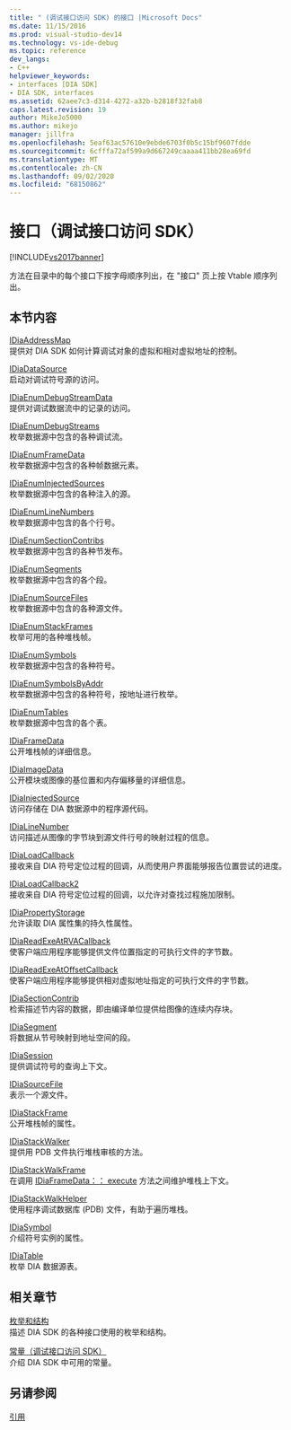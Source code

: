 ```yaml
---
title: " (调试接口访问 SDK) 的接口 |Microsoft Docs"
ms.date: 11/15/2016
ms.prod: visual-studio-dev14
ms.technology: vs-ide-debug
ms.topic: reference
dev_langs:
- C++
helpviewer_keywords:
- interfaces [DIA SDK]
- DIA SDK, interfaces
ms.assetid: 62aee7c3-d314-4272-a32b-b2818f32fab8
caps.latest.revision: 19
author: MikeJo5000
ms.author: mikejo
manager: jillfra
ms.openlocfilehash: 5eaf63ac57610e9ebde6703f0b5c15bf9607fdde
ms.sourcegitcommit: 6cfffa72af599a9d667249caaaa411bb28ea69fd
ms.translationtype: MT
ms.contentlocale: zh-CN
ms.lasthandoff: 09/02/2020
ms.locfileid: "68150862"
---
```

# <a name="interfaces-debug-interface-access-sdk"></a>接口（调试接口访问 SDK）
[!INCLUDE[vs2017banner](../../includes/vs2017banner.md)]

方法在目录中的每个接口下按字母顺序列出，在 "接口" 页上按 Vtable 顺序列出。  
  
## <a name="in-this-section"></a>本节内容  
 [IDiaAddressMap](../../debugger/debug-interface-access/idiaaddressmap.md)  
 提供对 DIA SDK 如何计算调试对象的虚拟和相对虚拟地址的控制。  
  
 [IDiaDataSource](../../debugger/debug-interface-access/idiadatasource.md)  
 启动对调试符号源的访问。  
  
 [IDiaEnumDebugStreamData](../../debugger/debug-interface-access/idiaenumdebugstreamdata.md)  
 提供对调试数据流中的记录的访问。  
  
 [IDiaEnumDebugStreams](../../debugger/debug-interface-access/idiaenumdebugstreams.md)  
 枚举数据源中包含的各种调试流。  
  
 [IDiaEnumFrameData](../../debugger/debug-interface-access/idiaenumframedata.md)  
 枚举数据源中包含的各种帧数据元素。  
  
 [IDiaEnumInjectedSources](../../debugger/debug-interface-access/idiaenuminjectedsources.md)  
 枚举数据源中包含的各种注入的源。  
  
 [IDiaEnumLineNumbers](../../debugger/debug-interface-access/idiaenumlinenumbers.md)  
 枚举数据源中包含的各个行号。  
  
 [IDiaEnumSectionContribs](../../debugger/debug-interface-access/idiaenumsectioncontribs.md)  
 枚举数据源中包含的各种节发布。  
  
 [IDiaEnumSegments](../../debugger/debug-interface-access/idiaenumsegments.md)  
 枚举数据源中包含的各个段。  
  
 [IDiaEnumSourceFiles](../../debugger/debug-interface-access/idiaenumsourcefiles.md)  
 枚举数据源中包含的各种源文件。  
  
 [IDiaEnumStackFrames](../../debugger/debug-interface-access/idiaenumstackframes.md)  
 枚举可用的各种堆栈帧。  
  
 [IDiaEnumSymbols](../../debugger/debug-interface-access/idiaenumsymbols.md)  
 枚举数据源中包含的各种符号。  
  
 [IDiaEnumSymbolsByAddr](../../debugger/debug-interface-access/idiaenumsymbolsbyaddr.md)  
 枚举数据源中包含的各种符号，按地址进行枚举。  
  
 [IDiaEnumTables](../../debugger/debug-interface-access/idiaenumtables.md)  
 枚举数据源中包含的各个表。  
  
 [IDiaFrameData](../../debugger/debug-interface-access/idiaframedata.md)  
 公开堆栈帧的详细信息。  
  
 [IDiaImageData](../../debugger/debug-interface-access/idiaimagedata.md)  
 公开模块或图像的基位置和内存偏移量的详细信息。  
  
 [IDiaInjectedSource](../../debugger/debug-interface-access/idiainjectedsource.md)  
 访问存储在 DIA 数据源中的程序源代码。  
  
 [IDiaLineNumber](../../debugger/debug-interface-access/idialinenumber.md)  
 访问描述从图像的字节块到源文件行号的映射过程的信息。  
  
 [IDiaLoadCallback](../../debugger/debug-interface-access/idialoadcallback.md)  
 接收来自 DIA 符号定位过程的回调，从而使用户界面能够报告位置尝试的进度。  
  
 [IDiaLoadCallback2](../../debugger/debug-interface-access/idialoadcallback2.md)  
 接收来自 DIA 符号定位过程的回调，以允许对查找过程施加限制。  
  
 [IDiaPropertyStorage](../../debugger/debug-interface-access/idiapropertystorage.md)  
 允许读取 DIA 属性集的持久性属性。  
  
 [IDiaReadExeAtRVACallback](../../debugger/debug-interface-access/idiareadexeatrvacallback.md)  
 使客户端应用程序能够提供文件位置指定的可执行文件的字节数。  
  
 [IDiaReadExeAtOffsetCallback](../../debugger/debug-interface-access/idiareadexeatoffsetcallback.md)  
 使客户端应用程序能够提供相对虚拟地址指定的可执行文件的字节数。  
  
 [IDiaSectionContrib](../../debugger/debug-interface-access/idiasectioncontrib.md)  
 检索描述节内容的数据，即由编译单位提供给图像的连续内存块。  
  
 [IDiaSegment](../../debugger/debug-interface-access/idiasegment.md)  
 将数据从节号映射到地址空间的段。  
  
 [IDiaSession](../../debugger/debug-interface-access/idiasession.md)  
 提供调试符号的查询上下文。  
  
 [IDiaSourceFile](../../debugger/debug-interface-access/idiasourcefile.md)  
 表示一个源文件。  
  
 [IDiaStackFrame](../../debugger/debug-interface-access/idiastackframe.md)  
 公开堆栈帧的属性。  
  
 [IDiaStackWalker](../../debugger/debug-interface-access/idiastackwalker.md)  
 提供用 PDB 文件执行堆栈审核的方法。  
  
 [IDiaStackWalkFrame](../../debugger/debug-interface-access/idiastackwalkframe.md)  
 在调用 [IDiaFrameData：： execute](../../debugger/debug-interface-access/idiaframedata-execute.md) 方法之间维护堆栈上下文。  
  
 [IDiaStackWalkHelper](../../debugger/debug-interface-access/idiastackwalkhelper.md)  
 使用程序调试数据库 (PDB) 文件，有助于遍历堆栈。  
  
 [IDiaSymbol](../../debugger/debug-interface-access/idiasymbol.md)  
 介绍符号实例的属性。  
  
 [IDiaTable](../../debugger/debug-interface-access/idiatable.md)  
 枚举 DIA 数据源表。  
  
## <a name="related-sections"></a>相关章节  
 [枚举和结构](../../debugger/debug-interface-access/enumerations-and-structures.md)  
 描述 DIA SDK 的各种接口使用的枚举和结构。  
  
 [常量（调试接口访问 SDK）](../../debugger/debug-interface-access/constants-debug-interface-access-sdk.md)  
 介绍 DIA SDK 中可用的常量。  
  
## <a name="see-also"></a>另请参阅  
 [引用](../../debugger/debug-interface-access/debug-interface-access-sdk-reference.md)
